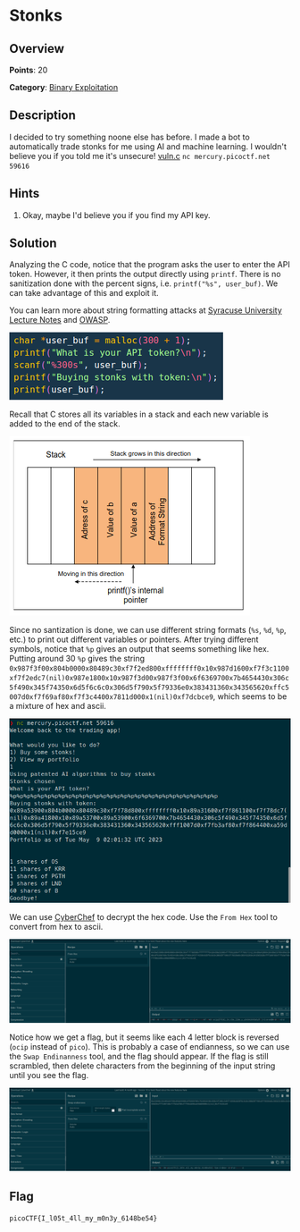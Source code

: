 # Stonks

## Overview

**Points**: 20

**Category**: [Binary Exploitation](../)

## Description

I decided to try something noone else has before. I made a bot to automatically trade stonks for me using AI and machine learning. I wouldn't believe you if you told me it's unsecure! [vuln.c](./vuln.c) `nc mercury.picoctf.net 59616`

## Hints

1. Okay, maybe I'd believe you if you find my API key.

## Solution

Analyzing the C code, notice that the program asks the user to enter the API token. However, it then prints the output directly using `printf`. There is no sanitization done with the percent signs, i.e. `printf("%s", user_buf)`. We can take advantage of this and exploit it.

You can learn more about string formatting attacks at [Syracuse University Lecture Notes](https://web.ecs.syr.edu/~wedu/Teaching/cis643/LectureNotes_New/Format_String.pdf) and [OWASP](https://owasp.org/www-community/attacks/Format_string_attack).

![code](code.png)

Recall that C stores all its variables in a stack and each new variable is added to the end of the stack.

![C stack](Cstack.png)


Since no santization is done, we can use different string formats (`%s`, `%d`, `%p`, etc.) to print out different variables or pointers. After trying different symbols, notice that `%p` gives an output that seems something like hex. Putting around 30 `%p` gives the string `0x987f3f00x804b0000x80489c30xf7f2ed800xffffffff0x10x987d1600xf7f3c1100xf7f2edc7(nil)0x987e1800x10x987f3d00x987f3f00x6f6369700x7b4654430x306c5f490x345f74350x6d5f6c6c0x306d5f790x5f79336e0x383431360x343565620xffc5007d0xf7f69af80xf7f3c4400x7811d000x1(nil)0xf7dcbce9`, which seems to be a mixture of hex and ascii.

![string format](stringformat.png)

We can use [CyberChef](https://gchq.github.io/CyberChef/) to decrypt the hex code. Use the `From Hex` tool to convert from hex to ascii. 

![scrambled flag](scrambledflag.png)

Notice how we get a flag, but it seems like each 4 letter block is reversed (`ocip` instead of `pico`). This is probably a case of endianness, so we can use the `Swap Endinanness` tool, and the flag should appear. If the flag is still scrambled, then delete characters from the beginning of the input string until you see the flag.

![flag](flag.png)

## Flag

`picoCTF{I_l05t_4ll_my_m0n3y_6148be54}`

